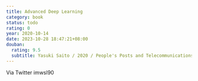 ```yaml
---
title: Advanced Deep Learning
category: book
status: todo
rating: 0
year: 2020-10-14
date: 2023-10-28 18:47:21+08:00
douban:
  rating: 9.5
  subtitle: Yasuki Saito / 2020 / People's Posts and Telecommunications Publishing House
---
```


Via Twitter imwsl90
